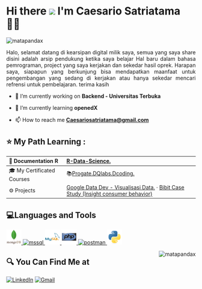# Hi there <img src="https://github.com/TheDudeThatCode/TheDudeThatCode/blob/master/Assets/Hi.gif" width="30px"> I'm Caesario Satriatama 🧑🏻
<p align="left"> <img src="https://komarev.com/ghpvc/?username=matapandax&label=Profile%20views&color=0e75b6&style=flat" alt="matapandax" /> </p>
<p align="justify">
    Halo, selamat datang di kearsipan digital milik saya, semua yang saya share disini adalah arsip pendukung ketika saya belajar Hal baru dalam bahasa pemrograman, project yang saya kerjakan dan sekedar hasil oprek. Harapan saya, siapapun yang berkunjung bisa mendapatkan maanfaat untuk pengembangan yang sedang di kerjakan atau hanya sekedar mencari refrensi untuk pembelajaran. terima kasih   
</p>

- 🔭 I’m currently working on **Backend - Universitas Terbuka**

- 🌱 I’m currently learning **openedX**

- 📫 How to reach me **Caesariosatriatama@gmail.com**  

 ## ⭐ My Path Learning :

|  📒 Documentation R | [R-Data-Science.](https://github.com/matapandax/R-for-Data-Science)|
|:--------|:--------------------|
| 🎓  My Certificated Courses |📚[Progate.DQlabs.Dcoding.](https://drive.google.com/drive/folders/1gC8e94RZvAKdSvbuVgOXEKwXvXtAUSM7?usp=sharinghttps://drive.google.com/drive/folders/1gC8e94RZvAKdSvbuVgOXEKwXvXtAUSM7?usp=sharing)|
| ⚙ Projects | [Google Data Dev - Visualisasi Data.](https://github.com/matapandax/Googledatastudio-Visualisasi) · [Bibit Case Study (Insight consumer behavior)](https://docs.google.com/presentation/d/1fQfbw1EvorC1dcUH890o5RcCf75MXdL1ZnEJVdecFEI/edit?usp=sharing)  | 

## 💻Languages and Tools 
<p align="left"> <a href="https://www.mongodb.com/" target="_blank"> <img src="https://raw.githubusercontent.com/devicons/devicon/master/icons/mongodb/mongodb-original-wordmark.svg" alt="mongodb" width="40" height="40"/> </a> <a href="https://www.microsoft.com/en-us/sql-server" target="_blank"> <img src="https://www.svgrepo.com/show/303229/microsoft-sql-server-logo.svg" alt="mssql" width="40" height="40"/> </a> <a href="https://www.mysql.com/" target="_blank"> <img src="https://raw.githubusercontent.com/devicons/devicon/master/icons/mysql/mysql-original-wordmark.svg" alt="mysql" width="40" height="40"/> </a> <a href="https://www.php.net" target="_blank"> <img src="https://raw.githubusercontent.com/devicons/devicon/master/icons/php/php-original.svg" alt="php" width="40" height="40"/> </a> <a href="https://postman.com" target="_blank"> <img src="https://www.vectorlogo.zone/logos/getpostman/getpostman-icon.svg" alt="postman" width="40" height="40"/> </a> <a href="https://www.python.org" target="_blank"> <img src="https://raw.githubusercontent.com/devicons/devicon/master/icons/python/python-original.svg" alt="python" width="40" height="40"/> </a> </p>

<p><img align="right" src="https://github-readme-stats.vercel.app/api/top-langs?username=matapandax&show_icons=true&locale=en&layout=compact" alt="matapandax" /></p>


## 🔍 You Can Find Me at

<p>
  <a href="https://www.linkedin.com/in/caesario-satriatama-92526688/" target="_blank"><img alt="LinkedIn" src="https://img.shields.io/badge/linkedin-%230077B5.svg?&style=for-the-badge&logo=linkedin&logoColor=white" /></a>  
  <a href="mailto:caesariosatriatama@gmail.com" target="_blank"><img alt="Gmail" src="https://img.shields.io/badge/gmail-D14836?&style=for-the-badge&logo=gmail&logoColor=white"/></a>    
 

<!---
matapandax/matapandax is a ✨ special ✨ repository because its `README.md` (this file) appears on your GitHub profile.
You can click the Preview link to take a look at your changes.
--->
